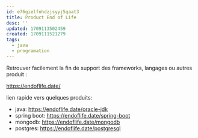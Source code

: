 ```yaml
---
id: e76gielfnhdzjsyyj5qaat3
title: Product End of Life
desc: ''
updated: 1709113502459
created: 1709111521279
tags:
  - java
  - programation
---
```


Retrouver facilement la fin de support des frameworks, langages ou autres produit :

https://endoflife.date/

lien rapide vers quelques produits:
- java: https://endoflife.date/oracle-jdk
- spring boot: https://endoflife.date/spring-boot
- mongodb: https://endoflife.date/mongodb
- postgres: https://endoflife.date/postgresql 